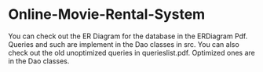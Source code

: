 # Online-Movie-Rental-System

You can check out the ER Diagram for the database in the ERDiagram Pdf.
Queries and such are implement in the Dao classes in src. You can also check out the old unoptimized queries in querieslist.pdf. Optimized ones are in the Dao classes.
